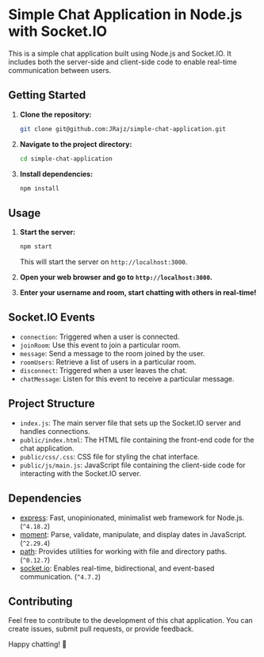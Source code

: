 # Simple Chat Application in Node.js with Socket.IO

This is a simple chat application built using Node.js and Socket.IO. It includes both the server-side and client-side code to enable real-time communication between users.

## Getting Started

1. **Clone the repository:**

   ```bash
   git clone git@github.com:JRajz/simple-chat-application.git
   ```

2. **Navigate to the project directory:**

   ```bash
   cd simple-chat-application
   ```

3. **Install dependencies:**

   ```bash
   npm install
   ```

## Usage

1. **Start the server:**

   ```bash
   npm start
   ```

   This will start the server on `http://localhost:3000`.

2. **Open your web browser and go to `http://localhost:3000`.**

3. **Enter your username and room, start chatting with others in real-time!**

## Socket.IO Events

- `connection`: Triggered when a user is connected.
- `joinRoom`: Use this event to join a particular room.
- `message`: Send a message to the room joined by the user.
- `roomUsers`: Retrieve a list of users in a particular room.
- `disconnect`: Triggered when a user leaves the chat.
- `chatMessage`: Listen for this event to receive a particular message.

## Project Structure

- `index.js`: The main server file that sets up the Socket.IO server and handles connections.
- `public/index.html`: The HTML file containing the front-end code for the chat application.
- `public/css/.css`: CSS file for styling the chat interface.
- `public/js/main.js`: JavaScript file containing the client-side code for interacting with the Socket.IO server.

## Dependencies

- [express](https://www.npmjs.com/package/express): Fast, unopinionated, minimalist web framework for Node.js. (`^4.18.2`)
- [moment](https://www.npmjs.com/package/moment): Parse, validate, manipulate, and display dates in JavaScript. (`^2.29.4`)
- [path](https://www.npmjs.com/package/path): Provides utilities for working with file and directory paths. (`^0.12.7`)
- [socket.io](https://www.npmjs.com/package/socket.io): Enables real-time, bidirectional, and event-based communication. (`^4.7.2`)

## Contributing

Feel free to contribute to the development of this chat application. You can create issues, submit pull requests, or provide feedback.

Happy chatting! 🚀

